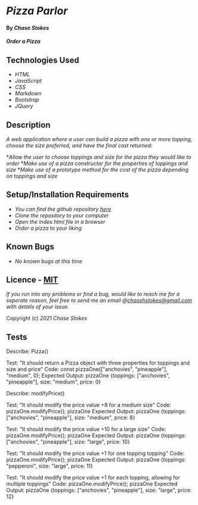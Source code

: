 # _Pizza Parlor_

#### By _**Chase Stokes**_

#### _Order a Pizza_

## Technologies Used

* _HTML_
* _JavaScript_
* _CSS_
* _Markdown_
* _Bootstrap_
* _JQuery_

## Description

_A web application where a user can build a pizza with one or more topping, choose the size preferred, and have the final cost returned:_

*_Allow the user to choose toppings and size for the pizza they would like to order_
*_Make use of a pizza constructor for the properties of toppings and size_
*_Make use of a prototype method for the cost of the pizza depending on toppings and size_

## Setup/Installation Requirements


* _You can find the github repository [here](https://github.com/Chase-Stokes/pizza-parlor.git)_
* _Clone the repository to your computer_
* _Open the index.html file in a browser_
* _Order a pizza to your liking_


## Known Bugs

* _No known bugs at this time_

## Licence - [MIT](https://opensource.org/licenses/MIT)

_If you run into any problems or find a bug, would like to reach me for a seperate reason, feel free to send me an email @chasehstokes@gmail.com with details of your issue._

Copyright (c) _2021_  _Chase Stokes_

## Tests

Describe: Pizza()

Test: "It should return a Pizza object with three properties for toppings and size and price"
Code: const pizzaOne(["anchovies", "pineapple"], "medium", 0);
Expected Output: pizzaOne {toppings: ["anchovies", "pineapple"], size: "medium", price: 0}

Describe: modifyPrice()

Test: "It should modify the price value +8 for a medium size"
Code: pizzaOne.modifyPrice(); pizzaOne
Expected Output: pizzaOne {toppings: ["anchovies", "pineapple"], size: "medium", price: 8}

Test: "It should modify the price value +10 for a large size"
Code: pizzaOne.modifyPrice(); pizzaOne
Expected Output: pizzaOne {toppings: ["anchovies", "pineapple"], size: "large", price: 10}

Test: "It should modify the price value +1 for one topping topping"
Code: pizzaOne.modifyPrice(); pizzaOne
Expected Output: pizzaOne {toppings: "pepperoni", size: "large", price: 11}

Test: "It should modify the price value +1 for each topping, allowing for multiple toppings"
Code: pizzaOne.modifyPrice(); pizzaOne
Expected Output: pizzaOne {toppings: ["anchovies", "pineapple"], size: "large", price: 12}